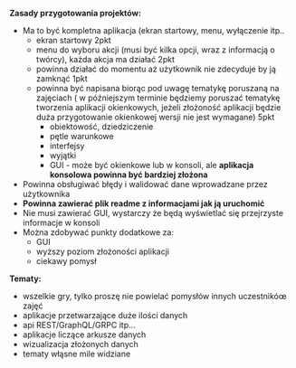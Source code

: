 **Zasady przygotowania projektów:**
* Ma to być kompletna aplikacja (ekran startowy, menu, wyłączenie itp..
  - ekran startowy 2pkt
  - menu do wyboru akcji (musi być kilka opcji, wraz z informacją o twórcy), każda akcja ma działać 2pkt
  - powinna działać do momentu aż użytkownik nie zdecyduje by ją zamknąć 1pkt
  - powinna być napisana biorąc pod uwagę tematykę poruszaną na zajęciach ( w późniejszym terminie będziemy poruszać tematykę tworzenia aplikacji okienkowych, jeżeli złożoność aplikacji będzie duża przygotowanie okienkowej wersji nie jest wymagane) 5pkt
    - obiektowość, dziedziczenie
    - pętle warunkowe
    - interfejsy
    - wyjątki
    - GUI - może być okienkowe lub w konsoli, ale **aplikacja konsolowa powinna być bardziej złożona**
* Powinna obsługiwać błędy i walidować dane wprowadzane przez użytkownika
* **Powinna zawierać plik readme z informacjami jak ją uruchomić**
* Nie musi zawierać GUI, wystarczy że będą wyświetlać się przejrzyste informacje w konsoli
* Można zdobywać punkty dodatkowe za:
  - GUI
  - wyższy poziom złożoności aplikacji
  - ciekawy pomysł
  
 **Tematy:**
 - wszelkie gry, tylko proszę nie powielać pomysłów innych uczestnikóœ zajęć
 - aplikacje przetwarzające duże ilości danych
 - api REST/GraphQL/GRPC itp...
 - aplikacje liczące arkusze danych
 - wizualizacja złożonych danych
 - tematy włąsne mile widziane
  
  

